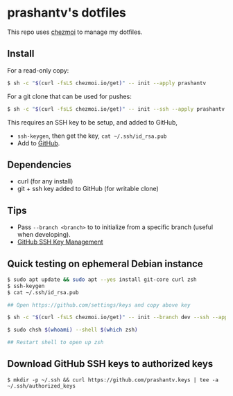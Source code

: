 # prashantv's dotfiles

This repo uses [chezmoi](https://www.chezmoi.io/) to manage my dotfiles.

## Install

For a read-only copy:
```bash
$ sh -c "$(curl -fsLS chezmoi.io/get)" -- init --apply prashantv
```

For a git clone that can be used for pushes:
```bash
$ sh -c "$(curl -fsLS chezmoi.io/get)" -- init --ssh --apply prashantv
```

This requires an SSH key to be setup, and added to GitHub,
 * `ssh-keygen`, then get the key, `cat ~/.ssh/id_rsa.pub` 
 * Add to [GitHub](https://github.com/settings/ssh/new).

## Dependencies

* curl (for any install)
* git + ssh key added to GitHub (for writable clone)

## Tips
- Pass `--branch <branch>` to to initialize from a specific branch (useful when developing).
- [GitHub SSH Key Management](https://github.com/settings/keys)


## Quick testing on ephemeral Debian instance

```bash
$ sudo apt update && sudo apt --yes install git-core curl zsh
$ ssh-keygen
$ cat ~/.ssh/id_rsa.pub

## Open https://github.com/settings/keys and copy above key

$ sh -c "$(curl -fsLS chezmoi.io/get)" -- init --branch dev --ssh --apply prashantv

$ sudo chsh $(whoami) --shell $(which zsh)

## Restart shell to open up zsh
```

## Download GitHub SSH keys to authorized keys
```
$ mkdir -p ~/.ssh && curl https://github.com/prashantv.keys | tee -a ~/.ssh/authorized_keys
```
